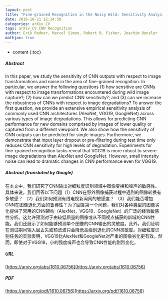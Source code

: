 ```yaml
---
layout: post
title: "Fine-grained Recognition in the Noisy Wild: Sensitivity Analysis of Convolutional Neural Networks Approaches"
date: 2016-10-21 12:14:50
categories: arXiv_CV
tags: arXiv_CV CNN Recognition
author: Erik Rodner, Marcel Simon, Robert B. Fisher, Joachim Denzler
mathjax: true
---
```


* content
{:toc}

##### Abstract
In this paper, we study the sensitivity of CNN outputs with respect to image transformations and noise in the area of fine-grained recognition. In particular, we answer the following questions (1) how sensitive are CNNs with respect to image transformations encountered during wild image capture?; (2) how can we predict CNN sensitivity?; and (3) can we increase the robustness of CNNs with respect to image degradations? To answer the first question, we provide an extensive empirical sensitivity analysis of commonly used CNN architectures (AlexNet, VGG19, GoogleNet) across various types of image degradations. This allows for predicting CNN performance for new domains comprised by images of lower quality or captured from a different viewpoint. We also show how the sensitivity of CNN outputs can be predicted for single images. Furthermore, we demonstrate that input layer dropout or pre-filtering during test time only reduces CNN sensitivity for high levels of degradation. Experiments for fine-grained recognition tasks reveal that VGG19 is more robust to severe image degradations than AlexNet and GoogleNet. However, small intensity noise can lead to dramatic changes in CNN performance even for VGG19.

##### Abstract (translated by Google)
在本文中，我们研究了CNN输出对细粒度识别领域中图像变换和噪声的敏感性。具体来说，我们回答以下问题（1）CNN在野外图像捕获过程中遇到的图像转换有多敏感？ （2）我们如何预测有线电视新闻网的敏感度？ （3）我们能否增加CNN在图像退化方面的鲁棒性？为了回答第一个问题，我们对各种类型的图像劣化提供了常用的CNN架构（AlexNet，VGG19，GoogleNet）的广泛的经验敏感性分析。这允许预测对于由较低质量的图像或从不同视点捕获的新域的CNN性能。我们还展示了如何能够预测单个图像的CNN输出的灵敏度。此外，我们证明在测试期间输入层丢失或预滤波只会降低高级别退化的CNN灵敏度。对细粒度识别任务的实验表明，VGG19比AlexNet和GoogleNet对严重的图像劣化更有效。然而，即使对于VGG19，小的强度噪声也会导致CNN性能的剧烈变化。

##### URL
[https://arxiv.org/abs/1610.06756](https://arxiv.org/abs/1610.06756)

##### PDF
[https://arxiv.org/pdf/1610.06756](https://arxiv.org/pdf/1610.06756)


